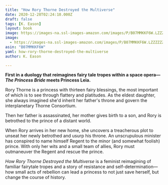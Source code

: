```yaml
---
title: "How Rory Thorne Destroyed the Multiverse"
date: 2020-12-28T02:24:10.000Z
draft: false
tags: [K. Eason]
layout: book
image: https://images-na.ssl-images-amazon.com/images/P/B07MMKKF6W.LZZZZZZZ.jpg
image: 
  - https://images-na.ssl-images-amazon.com/images/P/B07MMKKF6W.LZZZZZZZ.jpg
asin: "B07MMKKF6W"
yaml: how-rory-thorne-destroyed-the-multiverse
author: K. Eason

---
```


**First in a duology that reimagines fairy tale tropes within a space opera—*The Princess Bride* meets Princess Leia.**  
  
Rory Thorne is a princess with thirteen fairy blessings, the most important of which is to see through flattery and platitudes. As the eldest daughter, she always imagined she'd inherit her father's throne and govern the interplanetary Thorne Consortium.  
  
Then her father is assassinated, her mother gives birth to a son, and Rory is betrothed to the prince of a distant world.  
  
When Rory arrives in her new home, she uncovers a treacherous plot to unseat her newly betrothed and usurp his throne. An unscrupulous minister has conspired to name himself Regent to the minor (and somewhat foolish) prince. With only her wits and a small team of allies, Rory must outmaneuver the Regent and rescue the prince.  
  
*How Rory Thorne Destroyed the Multiverse* is a feminist reimagining of familiar fairytale tropes and a story of resistance and self-determination—how small acts of rebellion can lead a princess to not just save herself, but change the course of history.